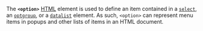 The **`<option>`** [HTML](https://developer.mozilla.org/en-US/docs/Web/HTML) element is used to define an item contained in a [`select`](select!), an [`optgroup`](optgroup!), or a [`datalist`](datalist!) element. As such, `<option>` can represent menu items in popups and other lists of items in an HTML document.
